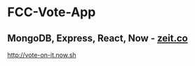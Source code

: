 # FCC-Vote-App

## MongoDB, Express, React, Now - [zeit.co](https://zeit.co/now)

http://vote-on-it.now.sh
